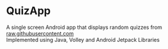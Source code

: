 # QuizApp
A single screen Android app that displays random quizzes from [raw.githubusercontent.com](https://raw.githubusercontent.com/curiousily/simple-quiz/master/script/statements-data.json)  
Implemented using Java, Volley and Android Jetpack Libraries
